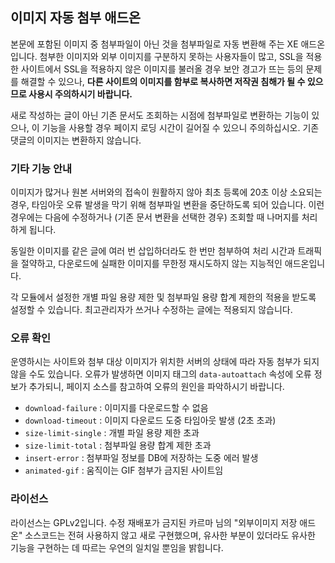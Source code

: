 
이미지 자동 첨부 애드온
-----------------------

본문에 포함된 이미지 중 첨부파일이 아닌 것을 첨부파일로 자동 변환해 주는 XE 애드온입니다.
첨부한 이미지와 외부 이미지를 구분하지 못하는 사용자들이 많고,
SSL을 적용한 사이트에서 SSL을 적용하지 않은 이미지를 불러올 경우 보안 경고가 뜨는 등의 문제를 해결할 수 있으나,
**다른 사이트의 이미지를 함부로 복사하면 저작권 침해가 될 수 있으므로 사용시 주의하시기 바랍니다.**

새로 작성하는 글이 아닌 기존 문서도 조회하는 시점에 첨부파일로 변환하는 기능이 있으나,
이 기능을 사용할 경우 페이지 로딩 시간이 길어질 수 있으니 주의하십시오.
기존 댓글의 이미지는 변환하지 않습니다.

### 기타 기능 안내

이미지가 많거나 원본 서버와의 접속이 원활하지 않아 최초 등록에 20초 이상 소요되는 경우,
타임아웃 오류 발생을 막기 위해 첨부파일 변환을 중단하도록 되어 있습니다.
이런 경우에는 다음에 수정하거나 (기존 문서 변환을 선택한 경우) 조회할 때 나머지를 처리하게 됩니다.

동일한 이미지를 같은 글에 여러 번 삽입하더라도 한 번만 첨부하여 처리 시간과 트래픽을 절약하고,
다운로드에 실패한 이미지를 무한정 재시도하지 않는 지능적인 애드온입니다.

각 모듈에서 설정한 개별 파일 용량 제한 및 첨부파일 용량 합계 제한의 적용을 받도록 설정할 수 있습니다.
최고관리자가 쓰거나 수정하는 글에는 적용되지 않습니다.

### 오류 확인

운영하시는 사이트와 첨부 대상 이미지가 위치한 서버의 상태에 따라 자동 첨부가 되지 않을 수도 있습니다.
오류가 발생하면 이미지 태그의 `data-autoattach` 속성에 오류 정보가 추가되니,
페이지 소스를 참고하여 오류의 원인을 파악하시기 바랍니다.

  - `download-failure` : 이미지를 다운로드할 수 없음
  - `download-timeout` : 이미지 다운로드 도중 타임아웃 발생 (2초 초과)
  - `size-limit-single` : 개별 파일 용량 제한 초과
  - `size-limit-total` : 첨부파일 용량 합계 제한 초과
  - `insert-error` : 첨부파일 정보를 DB에 저장하는 도중 에러 발생
  - `animated-gif` : 움직이는 GIF 첨부가 금지된 사이트임

### 라이선스

라이선스는 GPLv2입니다.
수정 재배포가 금지된 카르마 님의 "외부이미지 저장 애드온" 소스코드는 전혀 사용하지 않고 새로 구현했으며,
유사한 부분이 있더라도 유사한 기능을 구현하는 데 따르는 우연의 일치일 뿐임을 밝힙니다.
